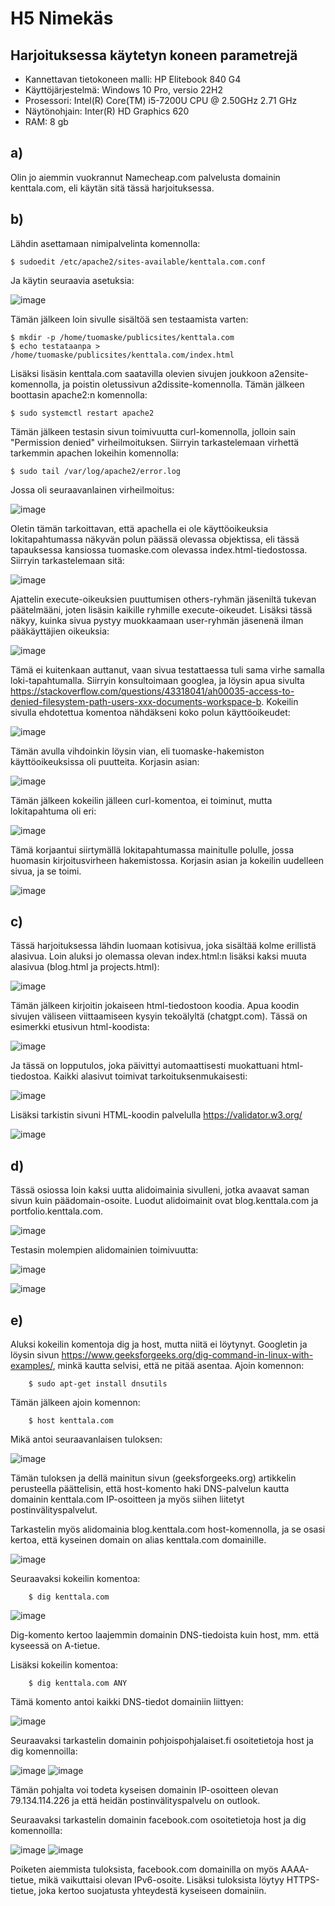 # H5 Nimekäs


## Harjoituksessa käytetyn koneen parametrejä

- Kannettavan tietokoneen malli: HP Elitebook 840 G4
- Käyttöjärjestelmä: Windows 10 Pro, versio 22H2
- Prosessori: Intel(R) Core(TM) i5-7200U CPU @ 2.50GHz 2.71 GHz
- Näytönohjain: Inter(R) HD Graphics 620
- RAM: 8 gb



## a)

Olin jo aiemmin vuokrannut Namecheap.com palvelusta domainin kenttala.com, eli käytän sitä tässä harjoituksessa.

## b)

Lähdin asettamaan nimipalvelinta komennolla:

    $ sudoedit /etc/apache2/sites-available/kenttala.com.conf

Ja käytin seuraavia asetuksia:

![image](https://github.com/user-attachments/assets/cdfb3f66-cc90-4060-82ae-c4cea3e8ebf7)

Tämän jälkeen loin sivulle sisältöä sen testaamista varten:

    $ mkdir -p /home/tuomaske/publicsites/kenttala.com
    $ echo testataanpa > /home/tuomaske/publicsites/kenttala.com/index.html

Lisäksi lisäsin kenttala.com saatavilla olevien sivujen joukkoon a2ensite-komennolla, ja poistin oletussivun a2dissite-komennolla. 
Tämän jälkeen boottasin apache2:n komennolla:

    $ sudo systemctl restart apache2

Tämän jälkeen testasin sivun toimivuutta curl-komennolla, jolloin sain "Permission denied" virheilmoituksen. Siirryin tarkastelemaan virhettä tarkemmin apachen lokeihin komennolla:

    $ sudo tail /var/log/apache2/error.log

Jossa oli seuraavanlainen virheilmoitus:

![image](https://github.com/user-attachments/assets/0fe01c61-5013-4540-9345-c6446f149016)

Oletin tämän tarkoittavan, että apachella ei ole käyttöoikeuksia lokitapahtumassa näkyvän polun päässä olevassa objektissa, eli tässä tapauksessa kansiossa tuomaske.com olevassa index.html-tiedostossa. Siirryin tarkastelemaan sitä:

![image](https://github.com/user-attachments/assets/07217239-54a0-42a4-85f5-f4b63923c965)

Ajattelin execute-oikeuksien puuttumisen others-ryhmän jäseniltä tukevan päätelmääni, joten lisäsin kaikille ryhmille execute-oikeudet. Lisäksi tässä näkyy, kuinka sivua pystyy muokkaamaan user-ryhmän jäsenenä ilman pääkäyttäjien oikeuksia:

![image](https://github.com/user-attachments/assets/42328c82-fbc5-47b6-ae25-653ec4f611d1)

Tämä ei kuitenkaan auttanut, vaan sivua testattaessa tuli sama virhe samalla loki-tapahtumalla. Siirryin konsultoimaan googlea, ja löysin apua sivulta https://stackoverflow.com/questions/43318041/ah00035-access-to-denied-filesystem-path-users-xxx-documents-workspace-b. Kokeilin sivulla ehdotettua komentoa nähdäkseni koko polun käyttöoikeudet:

![image](https://github.com/user-attachments/assets/fc002343-57f0-4cf1-ac4d-e983604688dc)

Tämän avulla vihdoinkin löysin vian, eli tuomaske-hakemiston käyttöoikeuksissa oli puutteita. Korjasin asian:

![image](https://github.com/user-attachments/assets/888dad1e-b1b9-45d5-8f26-0a7d76d75369)

Tämän jälkeen kokeilin jälleen curl-komentoa, ei toiminut, mutta lokitapahtuma oli eri:

![image](https://github.com/user-attachments/assets/7351ce6d-8ac2-4365-8cbb-adb584f697d7)

Tämä korjaantui siirtymällä lokitapahtumassa mainitulle polulle, jossa huomasin kirjoitusvirheen hakemistossa. Korjasin asian ja kokeilin uudelleen sivua, ja se toimi.

![image](https://github.com/user-attachments/assets/eb0c4842-8471-429a-b258-6c9c7eac12cf)


## c)

Tässä harjoituksessa lähdin luomaan kotisivua, joka sisältää kolme erillistä alasivua. Loin aluksi jo olemassa olevan index.html:n lisäksi kaksi muuta alasivua (blog.html ja projects.html):

![image](https://github.com/user-attachments/assets/deab6018-9845-4d04-8550-d0716a24467d)

Tämän jälkeen kirjoitin jokaiseen html-tiedostoon koodia. Apua koodin sivujen väliseen viittaamiseen kysyin tekoälyltä (chatgpt.com). Tässä on esimerkki etusivun html-koodista:

![image](https://github.com/user-attachments/assets/cca3b253-c808-4745-a6f1-bc950b7429ea)

Ja tässä on lopputulos, joka päivittyi automaattisesti muokattuani html-tiedostoa. Kaikki alasivut toimivat tarkoituksenmukaisesti:

![image](https://github.com/user-attachments/assets/5a7c54aa-19ba-4e77-9925-40d18ea2c0ed)

Lisäksi tarkistin sivuni HTML-koodin palvelulla https://validator.w3.org/

![image](https://github.com/user-attachments/assets/74794634-b2aa-48cf-8efe-b0c436c05925)


## d)

Tässä osiossa loin kaksi uutta alidoimainia sivulleni, jotka avaavat saman sivun kuin päädomain-osoite. Luodut alidoimainit ovat blog.kenttala.com ja portfolio.kenttala.com.

![image](https://github.com/user-attachments/assets/355cd4ce-55af-4c00-89bf-b25e19c9b88d)

Testasin molempien alidomainien toimivuutta:

![image](https://github.com/user-attachments/assets/1ef850ee-8795-4ce4-b5ad-f3675a607d9e)

![image](https://github.com/user-attachments/assets/af073012-6519-4673-8871-6a0d0b62de64)



## e)

Aluksi kokeilin komentoja dig ja host, mutta niitä ei löytynyt. Googletin ja löysin sivun https://www.geeksforgeeks.org/dig-command-in-linux-with-examples/, minkä kautta selvisi, että ne pitää asentaa.
Ajoin komennon:

        $ sudo apt-get install dnsutils

Tämän jälkeen ajoin komennon:

        $ host kenttala.com

Mikä antoi seuraavanlaisen tuloksen:

![image](https://github.com/user-attachments/assets/6750a0a1-ebb0-4e23-996d-c2ee91dcf08b)

Tämän tuloksen ja dellä mainitun sivun (geeksforgeeks.org) artikkelin perusteella päättelisin, että host-komento haki DNS-palvelun kautta domainin kenttala.com IP-osoitteen ja myös siihen liitetyt postinvälityspalvelut.

Tarkastelin myös alidomainia blog.kenttala.com host-komennolla, ja se osasi kertoa, että kyseinen domain on alias kenttala.com domainille.

![image](https://github.com/user-attachments/assets/cd35012d-3e6f-413d-a8f0-f6d49dea4c15)

Seuraavaksi kokeilin komentoa:

        $ dig kenttala.com
        
![image](https://github.com/user-attachments/assets/e808f5a8-9920-4b87-97da-238d95ca98d3)

Dig-komento kertoo laajemmin domainin DNS-tiedoista kuin host, mm. että kyseessä on A-tietue.

Lisäksi kokeilin komentoa:

        $ dig kenttala.com ANY

Tämä komento antoi kaikki DNS-tiedot domainiin liittyen:

![image](https://github.com/user-attachments/assets/c11b08a6-2e1d-4a54-a185-d45a82ac57ca)



Seuraavaksi tarkastelin domainin pohjoispohjalaiset.fi osoitetietoja host ja dig komennoilla:

![image](https://github.com/user-attachments/assets/c4b43a06-ff22-4196-8ac1-ff1c54bb9bcd)
![image](https://github.com/user-attachments/assets/fb48fe91-0cae-4ecb-be6f-91fe637fec79)

Tämän pohjalta voi todeta kyseisen domainin IP-osoitteen olevan 79.134.114.226 ja että heidän postinvälityspalvelu on outlook.


Seuraavaksi tarkastelin domainin facebook.com osoitetietoja host ja dig komennoilla:

![image](https://github.com/user-attachments/assets/41ad1e19-6010-4219-b6f3-f4aad66c2e55)
![image](https://github.com/user-attachments/assets/b163cdfa-4e82-4022-adc2-b1cc8a72eea1)

Poiketen aiemmista tuloksista, facebook.com domainilla on myös AAAA-tietue, mikä vaikuttaisi olevan IPv6-osoite.
Lisäksi tuloksista löytyy HTTPS-tietue, joka kertoo suojatusta yhteydestä kyseiseen domainiin.
















